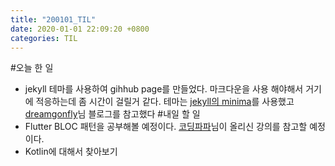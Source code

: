 ```yaml
---
title: "200101_TIL"
date: 2020-01-01 22:09:20 +0800
categories: TIL
---
```

#오늘 한 일
* jekyll 테마를 사용하여 gihhub page를 만들었다. 마크다운을 사용 해야해서 거기에 적응하는데 좀 시간이 걸릴거 같다. 테마는 [jekyll의 minima](https://github.com/jekyll/minima)를 사용했고 [dreamgonfly](https://dreamgonfly.github.io/2018/01/27/jekyll-remote-theme.html)님 블로그를 참고했다
#내일 할 일
* Flutter BLOC 패턴을 공부해볼 예정이다. [코딩파파](https://youtu.be/EKwVNTyRPq0)님이 올리신 강의를 참고할 예정이다.
* Kotlin에 대해서 찾아보기